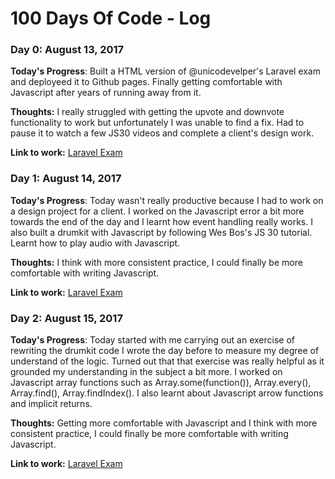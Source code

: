 # 100 Days Of Code - Log

### Day 0: August 13, 2017

**Today's Progress**: Built a HTML version of @unicodevelper's Laravel exam and deployeed it to Github pages. Finally getting comfortable with Javascript after years of running away from it.

**Thoughts:** I really struggled with getting the upvote and downvote functionality to work but unfortunately I was unable to find a fix. Had to pause it to watch a few JS30 videos and complete a client's design work.

**Link to work:** [Laravel Exam](https://ifeanyidavid.github.io/laravel-exam/)

### Day 1: August 14, 2017

**Today's Progress**: Today wasn't really productive because I had to work on a design project for a client. I worked on the Javascript error a bit more towards the end of the day and I learnt how event handling really works. I also built a drumkit with Javascript by following Wes Bos's JS 30 tutorial. Learnt how to play audio with Javascript.

**Thoughts:** I think with more consistent practice, I could finally be more comfortable with writing Javascript.

**Link to work:** [Laravel Exam](https://ifeanyidavid.github.io/laravel-exam/)

### Day 2: August 15, 2017

**Today's Progress**: Today started with me carrying out an exercise of rewriting the drumkit code I wrote the day before to measure my degree of understand of the logic. Turned out that that exercise was really helpful as it grounded my understanding in the subject a bit more. I worked on Javascript array functions such as Array.some(function()), Array.every(), Array.find(), Array.findIndex(). I also learnt about Javascript arrow functions and implicit returns.

**Thoughts:** Getting more comfortable with Javascript and I think with more consistent practice, I could finally be more comfortable with writing Javascript.

**Link to work:** [Laravel Exam](https://ifeanyidavid.github.io/laravel-exam/)


